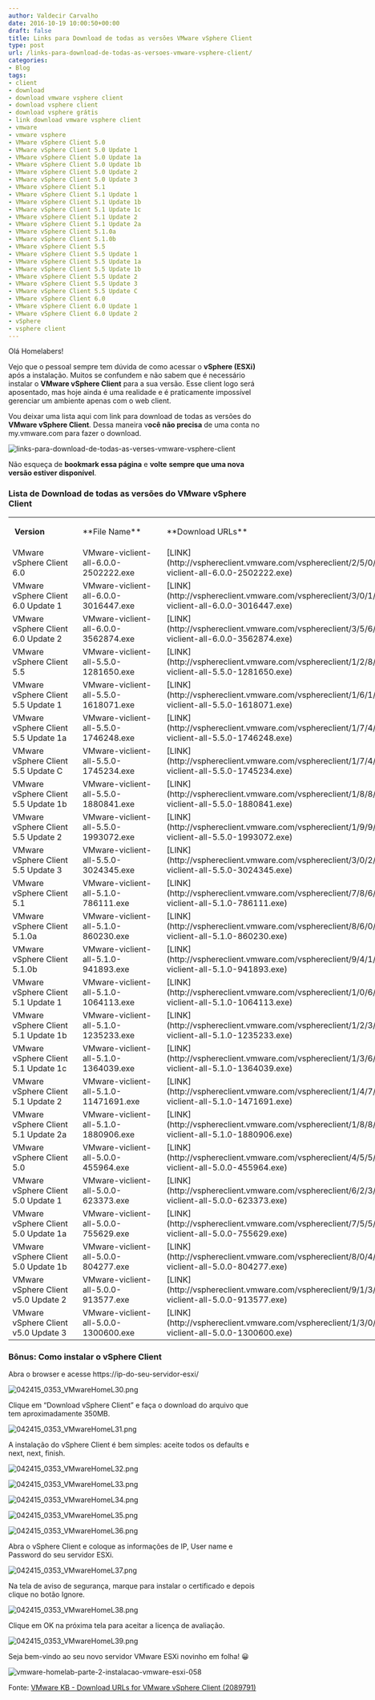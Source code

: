```yaml
---
author: Valdecir Carvalho
date: 2016-10-19 10:00:50+00:00
draft: false
title: Links para Download de todas as versões VMware vSphere Client
type: post
url: /links-para-download-de-todas-as-versoes-vmware-vsphere-client/
categories:
- Blog
tags:
- client
- download
- download vmware vsphere client
- download vsphere client
- download vsphere grátis
- link download vmware vsphere client
- vmware
- vmware vsphere
- VMware vSphere Client 5.0
- VMware vSphere Client 5.0 Update 1
- VMware vSphere Client 5.0 Update 1a
- VMware vSphere Client 5.0 Update 1b
- VMware vSphere Client 5.0 Update 2
- VMware vSphere Client 5.0 Update 3
- VMware vSphere Client 5.1
- VMware vSphere Client 5.1 Update 1
- VMware vSphere Client 5.1 Update 1b
- VMware vSphere Client 5.1 Update 1c
- VMware vSphere Client 5.1 Update 2
- VMware vSphere Client 5.1 Update 2a
- VMware vSphere Client 5.1.0a
- VMware vSphere Client 5.1.0b
- VMware vSphere Client 5.5
- VMware vSphere Client 5.5 Update 1
- VMware vSphere Client 5.5 Update 1a
- VMware vSphere Client 5.5 Update 1b
- VMware vSphere Client 5.5 Update 2
- VMware vSphere Client 5.5 Update 3
- VMware vSphere Client 5.5 Update C
- VMware vSphere Client 6.0
- VMware vSphere Client 6.0 Update 1
- VMware vSphere Client 6.0 Update 2
- vSphere
- vsphere client
---
```


Olá Homelabers!

Vejo que o pessoal sempre tem dúvida de como acessar o **vSphere (ESXi)** após a instalação. Muitos se confundem e não sabem que é necessário instalar o **VMware vSphere Client** para a sua versão. Esse client logo será aposentado, mas hoje ainda é uma realidade e é praticamente impossível gerenciar um ambiente apenas com o web client.

Vou deixar uma lista aqui com link para download de todas as versões do **VMware vSphere Client**. Dessa maneira v**ocê não precisa** de uma conta no my.vmware.com para fazer o download.

![links-para-download-de-todas-as-verses-vmware-vsphere-client](/imagens/2016/10/Links-para-Download-de-todas-as-verses-VMware-vSphere-Client.png)


Não esqueça de **bookmark essa página** e **volte** **sempre que uma nova versão estiver disponível**.



### Lista de Download de todas as versões do VMware vSphere Client



<!-- more -->

<table cellpadding="0" style="width: 879px;" cellspacing="0" >
<tbody >
<tr >

<td style="width: 461px;" >


 **Version**

</td>

<td style="width: 473px;" >**File Name**
</td>

<td style="width: 162px;" >**Download URLs**
</td>
</tr>
<tr >

<td style="width: 461px;" >VMware vSphere Client 6.0
</td>

<td style="width: 473px;" >VMware-viclient-all-6.0.0-2502222.exe
</td>

<td style="width: 162px;" >[LINK](http://vsphereclient.vmware.com/vsphereclient/2/5/0/2/2/2/2/VMware-viclient-all-6.0.0-2502222.exe)
</td>
</tr>
<tr >

<td style="width: 461px;" >VMware vSphere Client 6.0 Update 1
</td>

<td style="width: 473px;" >VMware-viclient-all-6.0.0-3016447.exe
</td>

<td style="width: 162px;" >[LINK](http://vsphereclient.vmware.com/vsphereclient/3/0/1/6/4/4/7/VMware-viclient-all-6.0.0-3016447.exe)
</td>
</tr>
<tr >

<td style="width: 461px;" >VMware vSphere Client 6.0 Update 2
</td>

<td style="width: 473px;" >VMware-viclient-all-6.0.0-3562874.exe
</td>

<td style="width: 162px;" >[LINK](http://vsphereclient.vmware.com/vsphereclient/3/5/6/2/8/7/4/VMware-viclient-all-6.0.0-3562874.exe)
</td>
</tr>
<tr >

<td style="width: 461px;" >VMware vSphere Client 5.5
</td>

<td style="width: 473px;" >VMware-viclient-all-5.5.0-1281650.exe
</td>

<td style="width: 162px;" >[LINK](http://vsphereclient.vmware.com/vsphereclient/1/2/8/1/6/5/0/VMware-viclient-all-5.5.0-1281650.exe)
</td>
</tr>
<tr >

<td style="width: 461px;" >VMware vSphere Client 5.5 Update 1
</td>

<td style="width: 473px;" >VMware-viclient-all-5.5.0-1618071.exe
</td>

<td style="width: 162px;" >[LINK](http://vsphereclient.vmware.com/vsphereclient/1/6/1/8/0/7/1/VMware-viclient-all-5.5.0-1618071.exe)
</td>
</tr>
<tr >

<td style="width: 461px;" >VMware vSphere Client 5.5 Update 1a
</td>

<td style="width: 473px;" >VMware-viclient-all-5.5.0-1746248.exe
</td>

<td style="width: 162px;" >[LINK](http://vsphereclient.vmware.com/vsphereclient/1/7/4/6/2/4/8/VMware-viclient-all-5.5.0-1746248.exe)
</td>
</tr>
<tr >

<td style="width: 461px;" >VMware vSphere Client 5.5 Update C
</td>

<td style="width: 473px;" >VMware-viclient-all-5.5.0-1745234.exe
</td>

<td style="width: 162px;" >[LINK](http://vsphereclient.vmware.com/vsphereclient/1/7/4/5/2/3/4/VMware-viclient-all-5.5.0-1745234.exe)
</td>
</tr>
<tr >

<td style="width: 461px;" >VMware vSphere Client 5.5 Update 1b
</td>

<td style="width: 473px;" >VMware-viclient-all-5.5.0-1880841.exe
</td>

<td style="width: 162px;" >[LINK](http://vsphereclient.vmware.com/vsphereclient/1/8/8/0/8/4/1/VMware-viclient-all-5.5.0-1880841.exe)
</td>
</tr>
<tr >

<td style="width: 461px;" >VMware vSphere Client 5.5 Update 2
</td>

<td style="width: 473px;" >VMware-viclient-all-5.5.0-1993072.exe
</td>

<td style="width: 162px;" >[LINK](http://vsphereclient.vmware.com/vsphereclient/1/9/9/3/0/7/2/VMware-viclient-all-5.5.0-1993072.exe)
</td>
</tr>
<tr >

<td style="width: 461px;" >VMware vSphere Client 5.5 Update 3
</td>

<td style="width: 473px;" >VMware-viclient-all-5.5.0-3024345.exe
</td>

<td style="width: 162px;" >[LINK](http://vsphereclient.vmware.com/vsphereclient/3/0/2/4/3/4/5/VMware-viclient-all-5.5.0-3024345.exe)
</td>
</tr>
<tr >

<td style="width: 461px;" >VMware vSphere Client 5.1
</td>

<td style="width: 473px;" >VMware-viclient-all-5.1.0-786111.exe
</td>

<td style="width: 162px;" >[LINK](http://vsphereclient.vmware.com/vsphereclient/7/8/6/1/1/1/VMware-viclient-all-5.1.0-786111.exe)
</td>
</tr>
<tr >

<td style="width: 461px;" >VMware vSphere Client 5.1.0a
</td>

<td style="width: 473px;" >VMware-viclient-all-5.1.0-860230.exe
</td>

<td style="width: 162px;" >[LINK](http://vsphereclient.vmware.com/vsphereclient/8/6/0/2/3/0/VMware-viclient-all-5.1.0-860230.exe)
</td>
</tr>
<tr >

<td style="width: 461px;" >VMware vSphere Client 5.1.0b
</td>

<td style="width: 473px;" >VMware-viclient-all-5.1.0-941893.exe
</td>

<td style="width: 162px;" >[LINK](http://vsphereclient.vmware.com/vsphereclient/9/4/1/8/9/3/VMware-viclient-all-5.1.0-941893.exe)
</td>
</tr>
<tr >

<td style="width: 461px;" >VMware vSphere Client 5.1 Update 1
</td>

<td style="width: 473px;" >VMware-viclient-all-5.1.0-1064113.exe
</td>

<td style="width: 162px;" >[LINK](http://vsphereclient.vmware.com/vsphereclient/1/0/6/4/1/1/3/VMware-viclient-all-5.1.0-1064113.exe)
</td>
</tr>
<tr >

<td style="width: 461px;" >VMware vSphere Client 5.1 Update 1b
</td>

<td style="width: 473px;" >VMware-viclient-all-5.1.0-1235233.exe
</td>

<td style="width: 162px;" >[LINK](http://vsphereclient.vmware.com/vsphereclient/1/2/3/5/2/3/3/VMware-viclient-all-5.1.0-1235233.exe)
</td>
</tr>
<tr >

<td style="width: 461px;" >VMware vSphere Client 5.1 Update 1c
</td>

<td style="width: 473px;" >VMware-viclient-all-5.1.0-1364039.exe
</td>

<td style="width: 162px;" >[LINK](http://vsphereclient.vmware.com/vsphereclient/1/3/6/4/0/3/9/VMware-viclient-all-5.1.0-1364039.exe)
</td>
</tr>
<tr >

<td style="width: 461px;" >VMware vSphere Client 5.1 Update 2
</td>

<td style="width: 473px;" >VMware-viclient-all-5.1.0-11471691.exe
</td>

<td style="width: 162px;" >[LINK](http://vsphereclient.vmware.com/vsphereclient/1/4/7/1/6/9/1/VMware-viclient-all-5.1.0-1471691.exe)
</td>
</tr>
<tr >

<td style="width: 461px;" >VMware vSphere Client 5.1 Update 2a
</td>

<td style="width: 473px;" >VMware-viclient-all-5.1.0-1880906.exe
</td>

<td style="width: 162px;" >[LINK](http://vsphereclient.vmware.com/vsphereclient/1/8/8/0/9/0/6/VMware-viclient-all-5.1.0-1880906.exe)
</td>
</tr>
<tr >

<td style="width: 461px;" >VMware vSphere Client 5.0
</td>

<td style="width: 473px;" >VMware-viclient-all-5.0.0-455964.exe
</td>

<td style="width: 162px;" >[LINK](http://vsphereclient.vmware.com/vsphereclient/4/5/5/9/6/4/VMware-viclient-all-5.0.0-455964.exe)
</td>
</tr>
<tr >

<td style="width: 461px;" >VMware vSphere Client 5.0 Update 1
</td>

<td style="width: 473px;" >VMware-viclient-all-5.0.0-623373.exe
</td>

<td style="width: 162px;" >[LINK](http://vsphereclient.vmware.com/vsphereclient/6/2/3/3/7/3/VMware-viclient-all-5.0.0-623373.exe)
</td>
</tr>
<tr >

<td style="width: 461px;" >VMware vSphere Client 5.0 Update 1a
</td>

<td style="width: 473px;" >VMware-viclient-all-5.0.0-755629.exe
</td>

<td style="width: 162px;" >[LINK](http://vsphereclient.vmware.com/vsphereclient/7/5/5/6/2/9/VMware-viclient-all-5.0.0-755629.exe)
</td>
</tr>
<tr >

<td style="width: 461px;" >VMware vSphere Client 5.0 Update 1b
</td>

<td style="width: 473px;" >VMware-viclient-all-5.0.0-804277.exe
</td>

<td style="width: 162px;" >[LINK](http://vsphereclient.vmware.com/vsphereclient/8/0/4/2/7/7/VMware-viclient-all-5.0.0-804277.exe)
</td>
</tr>
<tr >

<td style="width: 461px;" >VMware vSphere Client v5.0 Update 2
</td>

<td style="width: 473px;" >VMware-viclient-all-5.0.0-913577.exe
</td>

<td style="width: 162px;" >[LINK](http://vsphereclient.vmware.com/vsphereclient/9/1/3/5/7/7/VMware-viclient-all-5.0.0-913577.exe)
</td>
</tr>
<tr >

<td style="width: 461px;" >VMware vSphere Client v5.0 Update 3
</td>

<td style="width: 473px;" >VMware-viclient-all-5.0.0-1300600.exe
</td>

<td style="width: 162px;" >[LINK](http://vsphereclient.vmware.com/vsphereclient/1/3/0/0/6/0/0/VMware-viclient-all-5.0.0-1300600.exe)
</td>
</tr>
</tbody>
</table>





### Bônus: Como instalar o vSphere Client



Abra o browser e acesse https://ip-do-seu-servidor-esxi/

![042415_0353_VMwareHomeL30.png](http://i0.wp.com/homelaber.com.br/site/wp-content/uploads/2015/04/042415_0353_VMwareHomeL30.png?resize=686%2C369)


Clique em “Download vSphere Client” e faça o download do arquivo que tem aproximadamente 350MB.

![042415_0353_VMwareHomeL31.png](http://i0.wp.com/homelaber.com.br/site/wp-content/uploads/2015/04/042415_0353_VMwareHomeL31.png?resize=686%2C369)


A instalação do vSphere Client é bem simples: aceite todos os defaults e next, next, finish.

![042415_0353_VMwareHomeL32.png](http://i2.wp.com/homelaber.com.br/site/wp-content/uploads/2015/04/042415_0353_VMwareHomeL32.png?resize=686%2C369)


![042415_0353_VMwareHomeL33.png](http://i0.wp.com/homelaber.com.br/site/wp-content/uploads/2015/04/042415_0353_VMwareHomeL33.png?resize=686%2C369)


![042415_0353_VMwareHomeL34.png](http://i2.wp.com/homelaber.com.br/site/wp-content/uploads/2015/04/042415_0353_VMwareHomeL34.png?resize=686%2C369)


![042415_0353_VMwareHomeL35.png](http://i2.wp.com/homelaber.com.br/site/wp-content/uploads/2015/04/042415_0353_VMwareHomeL35.png?resize=686%2C369)


![042415_0353_VMwareHomeL36.png](http://i2.wp.com/homelaber.com.br/site/wp-content/uploads/2015/04/042415_0353_VMwareHomeL36.png?resize=686%2C369)


Abra o vSphere Client e coloque as informações de IP, User name e Password do seu servidor ESXi.

![042415_0353_VMwareHomeL37.png](http://i0.wp.com/homelaber.com.br/site/wp-content/uploads/2015/04/042415_0353_VMwareHomeL37.png?resize=686%2C369)


Na tela de aviso de segurança, marque para instalar o certificado e depois clique no botão Ignore.

![042415_0353_VMwareHomeL38.png](http://i1.wp.com/homelaber.com.br/site/wp-content/uploads/2015/04/042415_0353_VMwareHomeL38.png?resize=686%2C369)


Clique em OK na próxima tela para aceitar a licença de avaliação.

![042415_0353_VMwareHomeL39.png](http://i0.wp.com/homelaber.com.br/site/wp-content/uploads/2015/04/042415_0353_VMwareHomeL39.png?resize=686%2C369)


Seja bem-vindo ao seu novo servidor VMware ESXi novinho em folha! 😀

![vmware-homelab-parte-2-instalacao-vmware-esxi-058](http://i2.wp.com/homelaber.com.br/site/wp-content/uploads/2015/04/vmware-homelab-parte-2-instalacao-vmware-esxi-058.png?resize=800%2C432)




Fonte: [VMware KB - Download URLs for VMware vSphere Client (2089791)](https://kb.vmware.com/kb/2089791)

